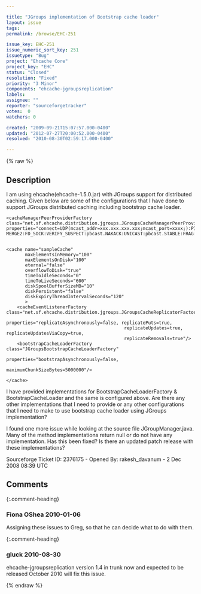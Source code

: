 ```yaml
---

title: "JGroups implementation of Bootstrap cache loader"
layout: issue
tags: 
permalink: /browse/EHC-251

issue_key: EHC-251
issue_numeric_sort_key: 251
issuetype: "Bug"
project: "Ehcache Core"
project_key: "EHC"
status: "Closed"
resolution: "Fixed"
priority: "3 Minor"
components: "ehcache-jgroupsreplication"
labels: 
assignee: ""
reporter: "sourceforgetracker"
votes:  0
watchers: 0

created: "2009-09-21T15:07:57.000-0400"
updated: "2012-07-27T20:00:52.000-0400"
resolved: "2010-08-30T02:59:17.000-0400"

---
```




{% raw %}



## Description

<div markdown="1" class="description">

I am using ehcache(ehcache-1.5.0.jar) with JGroups support for distributed caching. Given below are some of the configurations that I have done to support JGroups distributed caching including bootstrap cache loader.


    <cacheManagerPeerProviderFactory class="net.sf.ehcache.distribution.jgroups.JGroupsCacheManagerPeerProviderFactory"
    properties="connect=UDP(mcast_addr=xxx.xxx.xxx.xxx;mcast_port=xxxx;):PING:
    MERGE2:FD_SOCK:VERIFY_SUSPECT:pbcast.NAKACK:UNICAST:pbcast.STABLE:FRAG:pbcast.GMS"/>


    <cache name="sampleCache"
           maxElementsInMemory="100"
           maxElementsOnDisk="100"
           eternal="false"
           overflowToDisk="true"
           timeToIdleSeconds="0"
           timeToLiveSeconds="600"
           diskSpoolBufferSizeMB="10"
           diskPersistent="false"
           diskExpiryThreadIntervalSeconds="120"
           >
        <cacheEventListenerFactory class="net.sf.ehcache.distribution.jgroups.JGroupsCacheReplicatorFactory">
                                   properties="replicateAsynchronously=false, replicatePuts=true,
                                                replicateUpdates=true, replicateUpdatesViaCopy=true,
                                                replicateRemovals=true"/>
        <bootstrapCacheLoaderFactory class="JGroupsBootstrapCacheLoaderFactory" 
                                     properties="bootstrapAsynchronously=false,
                                               maximumChunkSizeBytes=5000000"/>

    </cache>

I have provided implementations for BootstrapCacheLoaderFactory & BootstrapCacheLoader and the same is configured above.
Are there any other implementations that I need to provide or any other configurations that I need to make to use bootstrap cache loader using JGroups implementation?

I found one more issue while looking at the source file JGroupManager.java. Many of the method implementations return null or do not have any implementation. Has this been fixed? Is there an updated patch release with these implementations?


Sourceforge Ticket ID: 2376175 - Opened By: rakesh\_davanum - 2 Dec 2008 08:39 UTC

</div>

## Comments


{:.comment-heading}
### **Fiona OShea** <span class="date">2010-01-06</span>

<div markdown="1" class="comment">

Assigning these issues to Greg, so that he can decide what to do with them.

</div>


{:.comment-heading}
### **gluck** <span class="date">2010-08-30</span>

<div markdown="1" class="comment">

ehcache-jgroupsreplication version 1.4 in trunk now and expected to be released October 2010 will fix this issue.

</div>



{% endraw %}
